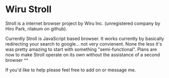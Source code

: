 # Wiru Stroll
Stroll is a internet browser project by Wiru Inc. (unregistered company by Hiro Park, rilakum on github).

Currently Stroll is JavaScript based browser. It works currently by basically redirecting your search to google... not very convienent. None the less it's was pretty amazing to start with something "semi-functional". Plans are now to make Stroll operate on its own without the assistance of a second browser ^^


If you'd like to help please feel free to add on or message me.
